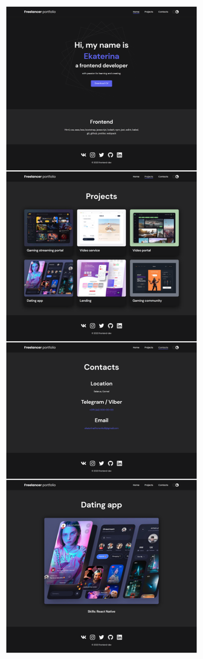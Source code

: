 ![Image alt](https://github.com/EkaterinaTihonenko/freelance-portfolio-react/blob/main/src/img/1.png)
![Image alt](https://github.com/EkaterinaTihonenko/freelance-portfolio-react/blob/main/src/img/2.png)
![Image alt](https://github.com/EkaterinaTihonenko/freelance-portfolio-react/blob/main/src/img/3.png)
![Image alt](https://github.com/EkaterinaTihonenko/freelance-portfolio-react/blob/main/src/img/4.png)


